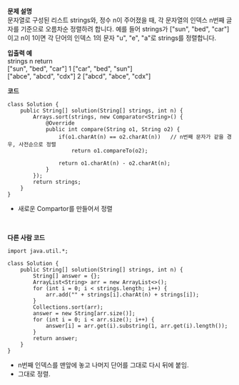 **문제 설명** <br>
문자열로 구성된 리스트 strings와, 정수 n이 주어졌을 때, 각 문자열의 인덱스 n번째 글자를 기준으로 오름차순 정렬하려 합니다. 예를 들어 strings가 ["sun", "bed", "car"]이고 n이 1이면 각 단어의 인덱스 1의 문자 "u", "e", "a"로 strings를 정렬합니다.

**입출력 예** <br>
strings	                n	return<br>
["sun", "bed", "car"]	  1	["car", "bed", "sun"]<br>
["abce", "abcd", "cdx"]	2	["abcd", "abce", "cdx"]<br>




**코드** <br>
```
class Solution {
    public String[] solution(String[] strings, int n) {
        Arrays.sort(strings, new Comparator<String>() {
            @Override
            public int compare(String o1, String o2) {
                if(o1.charAt(n) == o2.charAt(n))   // n번째 문자가 같을 경우, 사전순으로 정렬
                    return o1.compareTo(o2);
                
                return o1.charAt(n) - o2.charAt(n);
            }
        });
        return strings;
    }
}
```
- 새로운 Compartor를 만들어서 정렬

<br>

**다른 사람 코드**
```
import java.util.*;

class Solution {
    public String[] solution(String[] strings, int n) {
        String[] answer = {};
        ArrayList<String> arr = new ArrayList<>();
        for (int i = 0; i < strings.length; i++) {
            arr.add("" + strings[i].charAt(n) + strings[i]);
        }
        Collections.sort(arr);
        answer = new String[arr.size()];
        for (int i = 0; i < arr.size(); i++) {
            answer[i] = arr.get(i).substring(1, arr.get(i).length());
        }
        return answer;
    }
}
```
- n번째 인덱스를 맨앞에 놓고 나머지 단어를 그대로 다시 뒤에 붙임.
- 그대로 정렬.
